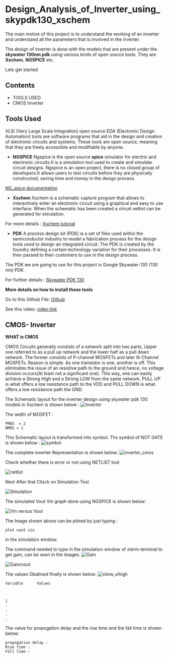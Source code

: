 
# Design_Analysis_of_Inverter_using_skypdk130_xschem


The main motive of this project is to understand the working of an inverter and understand all the parameters that is involved in the inverter. 

The design of inverter is done with the models that are present under the **skywater 130nm pdk** using various kinds of open source tools. They are **Xschem**, **NGSPICE** etc.

Lets get started

## Contents

-  TOOLS USED
- CMOS Inverter

## Tools Used
VLSI (Very Large Scale Integration) open source EDA (Electronic Design Automation) tools are software programs that aid in the design and creation of electronic circuits and systems. These tools are open source, meaning that they are freely accessible and modifiable by anyone. 


- **NGSPICE** 
 Ngspice is the open source **spice** simulator for electric and electronic circuits.It is a simulation tool used to create and simulate circuit designs.  Ngspice is an open project, there is no closed group of developers.It allows users to test circuits before they are physically constructed, saving time and money in the design process. 

 [NG_spice documentation](https://ngspice.sourceforge.io/docs/ngspice-manual.pdf)

 - **Xschem**
 Xschem is a schematic capture program that allows to interactively enter an electronic circuit using a graphical and easy to use interface. When the schematic has been created a circuit netlist can be generated for simulation.

For more details : 
 [Xschem tutorial](https://xschem.sourceforge.io/stefan/xschem_man/xschem_man.html)

- **PDK**
A process design kit (PDK) is a set of files used within the semiconductor industry to model a fabrication process for the design tools used to design an integrated circuit. The PDK is created by the foundry defining a certain technology variation for their processes. It is then passed to their customers to use in the design process.

The PDK we are going to use for this project is Google Skywater-130 (130 nm) PDK. 

For further details : [Skywater PDK 130](https://skywater-pdk.readthedocs.io/en/main/)

**More details on how to install these tools**

Go to this Github File: [Github](https://github.com/rajdeep66/edaBundle_whyRD)

See this video: [video link](https://www.youtube.com/watch?v=VCuyO7Chvc8&list=PL0E9jhuDlj9r-XIIgx5PPJpogx7ThS5CB&index=2)








## CMOS- Inverter
**WHAT is CMOS**

CMOS Circuits generally consists of a network split into two parts, Upper one referred to as a pull up network and the lower half as a pull down network. The former consists of P-channel MOSFETs and later N-Channel MOSFETs. Reason is simple. As one transistor is one, another is off. This eliminates the issue of an resistive path to the ground and hence, no voltage division occurs(At least not a significant one). This way, one can easily achieve a Strong High and a Strong LOW from the same network. PULL UP is what offers a low resistance path to the VDD and PULL DOWN is what offers a low resistance path the GND.

The Schematic layout for the inverter design using skywater pdk 130 models in Xschem is shown below :
![Inverter](Images/INVERTER_VTC.png)


The width of MOSFET :

    PMOS  = 2
    NMOS = 1

    
This Schematic layout is transformed into symbol. Ths symbol of NOT GATE is shown below : 
![symbol](Images/Inverter_symbol.png)

The complete inverter Representation is shown below:
![inverter_cmos](Images/symbolfull.png)


Check whether there is error or not using NETLIST tool

![netlist](Images/inverter_netlist_vin_vout_____1png)


Next After that Clisck on Simulation Tool

![Simulation](Images/display_simulation__--1.png)

The simulated Vout Vin graph  done using NGSPICE is shown below: 

![Vin versus Vout](Images/Vout_vin_combination.png) 

The Image shown above can be ploted by just typing :

    plot vout vin 
in the simulation window.

 

The command needed to type in the simulation window of xterm terminal to get gain, can be seen in the images.
![Gain](Images/Vin_Vout_gain.png)

![Gain/vout](Images/vout_gain_combine.png)





The values Obatined finally is shown below:
![vilow_vihigh](Images/Vil_Vih_threshold_value.png)

    Variable      Values   



    ]
    .
    .
    .
    .

The value for propogation delay and the rise time and the fall time is shown below:

    propogation delay :
    Rise time :
    Fall time :






